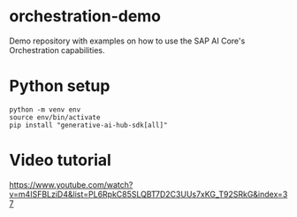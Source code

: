 # orchestration-demo
Demo repository with examples on how to use the SAP AI Core's Orchestration capabilities.


# Python setup

```
python -m venv env
source env/bin/activate
pip install "generative-ai-hub-sdk[all]"
```

# Video tutorial

https://www.youtube.com/watch?v=m4ISFBLziD4&list=PL6RpkC85SLQBT7D2C3UUs7xKG_T92SRkG&index=37
